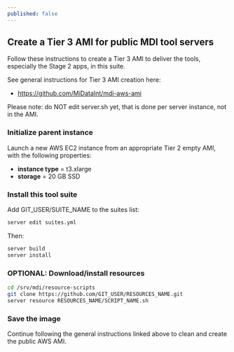 ```yaml
---
published: false
---
```


## Create a Tier 3 AMI for public MDI tool servers

Follow these instructions to create a Tier 3 AMI to deliver
the tools, especially the Stage 2 apps, in this suite.

See general instructions for Tier 3 AMI creation here:

- <https://github.com/MiDataInt/mdi-aws-ami>

Please note: do NOT edit server.sh yet, that is done per 
server instance, not in the AMI.

### Initialize parent instance

Launch a new AWS EC2 instance from an appropriate Tier 2 empty AMI,
with the following properties:

- **instance type** = t3.xlarge
- **storage** = 20 GB SSD

### Install this tool suite

Add GIT_USER/SUITE_NAME to the suites list:

```bash
server edit suites.yml
```

Then:

```bash
server build
server install
```

### OPTIONAL: Download/install resources

```bash
cd /srv/mdi/resource-scripts
git clone https://github.com/GIT_USER/RESOURCES_NAME.git
server resource RESOURCES_NAME/SCRIPT_NAME.sh
```

### Save the image

Continue following the general instructions linked above 
to clean and create the public AWS AMI.

